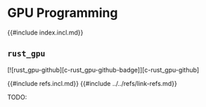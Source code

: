# GPU Programming

{{#include index.incl.md}}

## `rust_gpu`

[![rust_gpu-github][c-rust_gpu-github-badge]][c-rust_gpu-github]

{{#include refs.incl.md}}
{{#include ../../refs/link-refs.md}}
<div class="hidden">
TODO:
</div>
